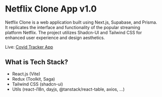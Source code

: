 # Netflix Clone App v1.0

Netflix Clone is a web application built using Next.js, Supabase, and Prisma. It replicates the interface and functionality of the popular streaming platform Netflix. The project utilizes Shadcn-UI and Tailwind CSS for enhanced user experience and design aesthetics.

Live: [Covid Tracker App](https://covid-tracker-furkancakici.vercel.app/)

## What is Tech Stack?

-   React.js (Vite)
-   Redux (Toolkit, Saga)
-   Tailwind CSS (shadcn-ui)
-   Utils (react-i18n, dayjs, @tanstack/react-table, axios, ...)
